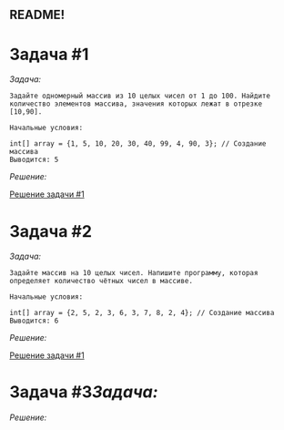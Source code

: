 ## README!
# Задача #1
*Задача:*

```
Задайте одномерный массив из 10 целых чисел от 1 до 100. Найдите количество элементов массива, значения которых лежат в отрезке [10,90].

Начальные условия:

int[] array = {1, 5, 10, 20, 30, 40, 99, 4, 90, 3}; // Создание массива
Выводится: 5
```

*Решение:*

[Решение задачи #1](task1/Program.cs)


# Задача #2
*Задача:*
```
Задайте массив на 10 целых чисел. Напишите программу, которая определяет количество чётных чисел в массиве.

Начальные условия:

int[] array = {2, 5, 2, 3, 6, 3, 7, 8, 2, 4}; // Создание массива
Выводится: 6
```

*Решение:*

[Решение задачи #1](task2/Program.cs)


# Задача #3*Задача:*


*Решение:*

